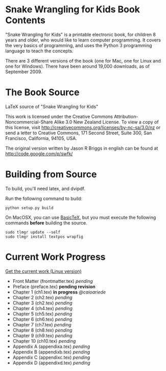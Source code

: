 Snake Wrangling for Kids Book Contents
======================================

"Snake Wrangling for Kids" is a printable electronic book, for children 8 years and older, who would like to learn computer programming. It covers the very basics of programming, and uses the Python 3 programming language to teach the concepts.

There are 3 different versions of the book (one for Mac, one for Linux and one for Windows). There have been around 19,000 downloads, as of September 2009.

The Book Source
===============

LaTeX source of "Snake Wrangling for Kids"

This work is licensed under the Creative Commons Attribution-Noncommercial-Share Alike 3.0 New Zealand License.
To view a copy of this license, visit http://creativecommons.org/licenses/by-nc-sa/3.0/nz or send a letter to Creative Commons, 171 Second Street, Suite 300, San Francisco, California, 94105, USA.

The original version written by Jason R Briggs in english can be found at http://code.google.com/p/swfk/

Building from Source
====================

To build, you'll need latex, and dvipdf.

Run the following command to build:

    python setup.py build

On MacOSX, you can use [BasicTeX](http://www.tug.org/mactex/morepackages.html), but you must execute the following commands **before** building the source.

    sudo tlmgr update --self
    sudo tlmgr install textpos wrapfig

Current Work Progress
=====================

[Get the current work (Linux version)](http://cloud.github.com/downloads/caioariede/swfk-ptbr/swfk-linux-0.7.7.pdf)

* Front Matter (frontmatter.tex) *pending*
* Preface (preface.tex) **pending revision**
* Chapter 1 (ch1.tex) **in progress** *@caioariede*
* Chapter 2 (ch2.tex) *pending*
* Chapter 3 (ch2.tex) *pending*
* Chapter 4 (ch4.tex) *pending*
* Chapter 5 (ch5.tex) *pending*
* Chapter 6 (ch6.tex) *pending*
* Chapter 7 (ch7.tex) *pending*
* Chapter 8 (ch8.tex) *pending*
* Chapter 9 (ch9.tex) *pending*
* Chapter 10 (ch10.tex) *pending*
* Appendix A (appendixa.tex) *pending*
* Appendix B (appendixb.tex) *pending*
* Appendix C (appendixc.tex) *pending*
* Appendix D (appendixd.tex) *pending*
